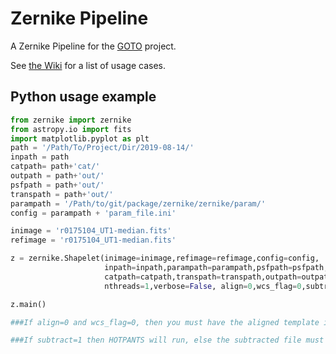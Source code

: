 Zernike Pipeline
=========

A Zernike Pipeline for the [GOTO](https://goto-observatory.org/) project.

See [the Wiki](https://github.com/GOTO-OBS/zernike/wiki) for a list of usage cases.


Python usage example
---------------------

````python
from zernike import zernike
from astropy.io import fits
import matplotlib.pyplot as plt
path = '/Path/To/Project/Dir/2019-08-14/'
inpath = path
catpath= path+'cat/'
outpath = path+'out/'
psfpath = path+'out/'
transpath = path+'out/'
parampath = '/Path/to/git/package/zernike/zernike/param/'
config = parampath + 'param_file.ini'

inimage = 'r0175104_UT1-median.fits'
refimage = 'r0175104_UT1-median.fits'

z = zernike.Shapelet(inimage=inimage,refimage=refimage,config=config,
                     inpath=inpath,parampath=parampath,psfpath=psfpath,
                     catpath=catpath,transpath=transpath,outpath=outpath,
                     nthreads=1,verbose=False, align=0,wcs_flag=0,subtract=1)

z.main()

###If align=0 and wcs_flag=0, then you must have the aligned template in the inpath If align=1 and wcs_flag=0, then spalipy will run If align=1 and wcs_flag=1, then iraf.wregister will run

###If subtract=1 then HOTPANTS will run, else the subtracted file must be in the outpath. I suggest to have the script subtract for you

````
